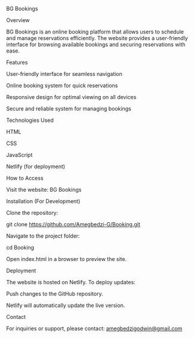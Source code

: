 BG Bookings

Overview

BG Bookings is an online booking platform that allows users to schedule and manage reservations efficiently. The website provides a user-friendly interface for browsing available bookings and securing reservations with ease.

Features

User-friendly interface for seamless navigation

Online booking system for quick reservations

Responsive design for optimal viewing on all devices

Secure and reliable system for managing bookings

Technologies Used

HTML

CSS

JavaScript

Netlify (for deployment)

How to Access

Visit the website: BG Bookings

Installation (For Development)

Clone the repository:

git clone https://github.com/Amegbedzi-G/Booking.git

Navigate to the project folder:

cd Booking

Open index.html in a browser to preview the site.

Deployment

The website is hosted on Netlify. To deploy updates:

Push changes to the GitHub repository.

Netlify will automatically update the live version.

Contact

For inquiries or support, please contact: amegbedzigodwin@gmail.com
